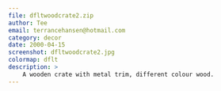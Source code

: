 ```yaml
---
file: dfltwoodcrate2.zip
author: Tee
email: terrancehansen@hotmail.com
category: decor
date: 2000-04-15
screenshot: dfltwoodcrate2.jpg
colormap: dflt
description: >
    A wooden crate with metal trim, different colour wood.
---
```

